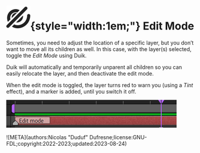 # ![](../../../img/duik/icons/unlink.svg){style="width:1em;"} Edit Mode

Sometimes, you need to adjust the location of a specific layer, but you don’t want to move all its children as well. In this case, with the layer(s) selected, toggle the *Edit Mode* using Duik.

Duik will automatically and temporarily unparent all children so you can easily relocate the layer, and then deactivate the edit mode.

When the edit mode is toggled, the layer turns red to warn you (using a *Tint* effect), and a marker is added, until you switch it off.

![](../../../img/duik/constraints/edit-mode-tag.png)


![META](authors:Nicolas "Duduf" Dufresne;license:GNU-FDL;copyright:2022-2023;updated:2023-08-24)
